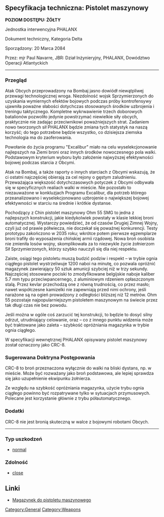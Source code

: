 ## Specyfikacja techniczna: Pistolet maszynowy

**POZIOM DOSTĘPU: ŻÓŁTY**

Jednostka interwencyjna PHALANX

Dokument techniczny, Kategoria Delta

Sporządzony: 20 Marca 2084

Przez: mjr Paul Navarre, JBR: Dział Inżynieryjny, PHALANX, Dowództwo
Operacji Atlantyckich

------------------------------------------------------------------------

### Przegląd

Atak Obcych przeprowadzony na Bombaj jasno dowiódł niewątpliwej przewagi
technologicznej wroga. Niezdolność wojsk Sprzymierzonych do uzyskania
wymiernych efektów bojowych podczas próby kontrofensywy ujawniła poważne
słabości dotychczas stosowanych środków uzbrojenia i treningu
taktycznego. Kompletne wykrwawienie trzech doborowych batalionów
pozwoliło jedynie powstrzymać niewielkie siły obcych, praktycznie nie
zadając przeciwnikowi poważniejszych strat. Zadaniem nowo tworzonych sił
PHALANX będzie zmiana tych statystyk na naszą korzyść; do tego potrzebne
będzie wszystko, co dzisiejsza ziemska technologia ma do zaoferowania.

Powołanie do życia programu "Excalibur" miało na celu wyselekcjonowanie
najlepszych na Ziemi broni oraz innych środków nowoczesnego pola walki.
Podstawowym kryterium wyboru było założenie najwyższej efektywności
bojowej podczas starcia z Obcymi.

Atak na Bombaj, a także raporty o innych starciach z Obcymi wskazują, że
ci ostatni najczęściej obierają za cel rejony o gęstym zaludnieniu.
Przeważająca większość dotychczasowych potyczek z Obcymi odbywała się w
specyficznych realiach walki w mieście. Nie pozostało to niezauważone w
konkluzjach Programu Excalibur, dla potrzeb którego przeanalizowano i
wyselekcjonowano uzbrojenie o największej bojowej efektywności w starciu
na średnie i krótkie dystanse.

Pochodzący z Chin pistolet maszynowy Ohm 55 SMG to jedna z najlepszych
konstrukcji, jakie kiedykolwiek powstały w klasie lekkiej broni
automatycznej. Wystarczy powiedzieć, że od czasów Drugiej Zimnej Wojny,
czyli już od prawie półwiecza, nie doczekał się poważnej konkurencji.
Testy prototypu zakończono w 2035 roku; wkrótce potem pierwsze
egzemplarze broni trafiły do wyposażenia chińskiej armii rządowej. Nowa
broń osobista nie zmieniła losów wojny, skomplikowała za to niezwykle
życie żołnierzom Sił Sprzymierzonych, którzy szybko nauczyli się dla
niej respektu.

Zaiste, osiągi tego pistoletu muszą budzić podziw i respekt – w trybie
ognia ciągłego pistolet wystrzeliwuje 1200 naboi na minutę, co pozwala
opróżnić magazynek zawierający 50 sztuk amunicji szybciej niż w trzy
sekundy. Najczęściej stosowane pociski to zmodyfikowane belgijskie
naboje kaliber 5.7 mm typu przeciwpancernego, z aluminiowym rdzeniem
opłaszczonym stalą. Przez kevlar przechodzą one z równą trudnością, co
przez masło; nawet współczesne kamizelki nie zapewniają przed nimi
ochrony, jeśli narażone są na ogień prowadzony z odległości bliższej niż
12 metrów. Ohm 55 pozostaje najpopularniejszym pistoletem maszynowym na
świecie przez tak długi czas nie bez powodu.

Jeśli można w ogóle coś zarzucić tej konstrukcji, to będzie to dosyć
silny odrzut, utrudniający celowanie, oraz – co z innego punktu widzenia
może być traktowane jako zaleta – szybkość opróżniania magazynka w
trybie ognia ciągłego.

W specyfikacji wewnętrznej PHALANX opisywany pistolet maszynowy został
oznaczony jako CRC-8.

### Sugerowana Doktryna Postępowania

CRC-8 to broń przeznaczona wyłącznie do walki na bliski dystans, np. w
mieście. Może być rozważany jako broń podstawowa, ale lepiej sprawdza
się jako uzupełnienie ekwipunku żołnierza.

Ze względu na szybkość opróżniania magazynka, użycie trybu ognia
ciągłego powinno być rozpatrywane tylko w sytuacjach przymusowych.
Polecane jest korzystanie głównie z trybu półautomatycznego.

### Dodatki

CRC-8 nie jest bronią skuteczną w walce z bojowymi robotami Obcych.

------------------------------------------------------------------------

### Typ uszkodzeń

- [normal](Damage/normal "wikilink")

### Zdolność

- [close](Skills/close "wikilink")

## Linki

- [Magazynek do pistoletu
  maszynowego](Ekwipunek/Amunicja/Magazynek_do_pistoletu_maszynowego "wikilink")

[Category:General](Category:General "wikilink")
[Category:Weapons](Category:Weapons "wikilink")